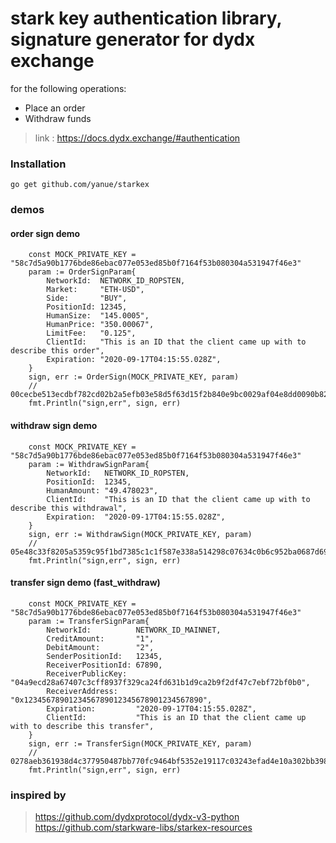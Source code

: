 # stark key authentication library, signature generator for dydx exchange

for the following operations:

- Place an order
- Withdraw funds

> link : https://docs.dydx.exchange/#authentication

### Installation

```
go get github.com/yanue/starkex
```

### demos

#### order sign demo

```
    const MOCK_PRIVATE_KEY = "58c7d5a90b1776bde86ebac077e053ed85b0f7164f53b080304a531947f46e3"
    param := OrderSignParam{
		NetworkId:  NETWORK_ID_ROPSTEN,
		Market:     "ETH-USD",
		Side:       "BUY",
		PositionId: 12345,
		HumanSize:  "145.0005",
		HumanPrice: "350.00067",
		LimitFee:   "0.125",
		ClientId:   "This is an ID that the client came up with to describe this order",
		Expiration: "2020-09-17T04:15:55.028Z",
	}
	sign, err := OrderSign(MOCK_PRIVATE_KEY, param)
	// 00cecbe513ecdbf782cd02b2a5efb03e58d5f63d15f2b840e9bc0029af04e8dd0090b822b16f50b2120e4ea9852b340f7936ff6069d02acca02f2ed03029ace5
	fmt.Println("sign,err", sign, err)
```

#### withdraw sign demo

```
    const MOCK_PRIVATE_KEY = "58c7d5a90b1776bde86ebac077e053ed85b0f7164f53b080304a531947f46e3"
    param := WithdrawSignParam{
		NetworkId:   NETWORK_ID_ROPSTEN,
		PositionId:  12345,
		HumanAmount: "49.478023",
		ClientId:    "This is an ID that the client came up with to describe this withdrawal",
		Expiration:  "2020-09-17T04:15:55.028Z",
	}
	sign, err := WithdrawSign(MOCK_PRIVATE_KEY, param)
	// 05e48c33f8205a5359c95f1bd7385c1c1f587e338a514298c07634c0b6c952ba0687d6980502a5d7fa84ef6fdc00104db22c43c7fb83e88ca84f19faa9ee3de1
	fmt.Println("sign,err", sign, err)
```

#### transfer sign demo (fast_withdraw)

```
    const MOCK_PRIVATE_KEY = "58c7d5a90b1776bde86ebac077e053ed85b0f7164f53b080304a531947f46e3"
    param := TransferSignParam{
		NetworkId:          NETWORK_ID_MAINNET,
		CreditAmount:       "1",
		DebitAmount:        "2",
		SenderPositionId:   12345,
		ReceiverPositionId: 67890,
		ReceiverPublicKey:  "04a9ecd28a67407c3cff8937f329ca24fd631b1d9ca2b9f2df47c7ebf72bf0b0",
		ReceiverAddress:    "0x1234567890123456789012345678901234567890",
		Expiration:         "2020-09-17T04:15:55.028Z",
		ClientId:           "This is an ID that the client came up with to describe this transfer",
	}
	sign, err := TransferSign(MOCK_PRIVATE_KEY, param)
	// 0278aeb361938d4c377950487bb770fc9464bf5352e19117c03243efad4e10a302bb3983e05676c7952caa4acdc1a83426d5c8cb8c56d7f6c477cfdafd37718a
	fmt.Println("sign,err", sign, err)
```

### inspired by

> https://github.com/dydxprotocol/dydx-v3-python
> https://github.com/starkware-libs/starkex-resources
